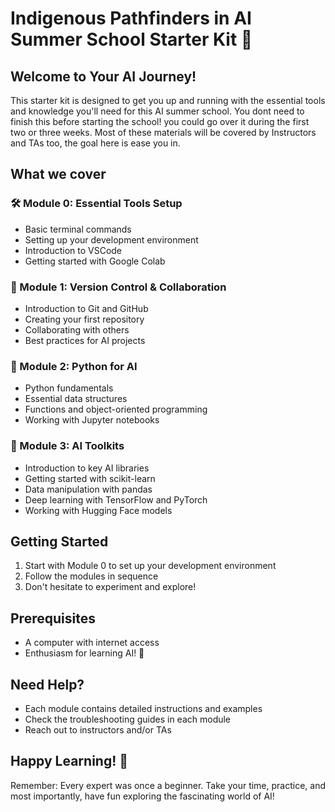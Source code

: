 # Indigenous Pathfinders in AI Summer School Starter Kit 🚀

## Welcome to Your AI Journey!

This starter kit is designed to get you up and running with the essential tools and knowledge you'll need for this AI summer school. You dont need to finish this before starting the school! you could go over it during the first two or three weeks. Most of these materials will be covered by Instructors and TAs too, the goal here is ease you in.

## What we cover

### 🛠️ Module 0: Essential Tools Setup
- Basic terminal commands
- Setting up your development environment
- Introduction to VSCode
- Getting started with Google Colab

### 🔄 Module 1: Version Control & Collaboration
- Introduction to Git and GitHub
- Creating your first repository
- Collaborating with others
- Best practices for AI projects

### 🐍 Module 2: Python for AI
- Python fundamentals
- Essential data structures
- Functions and object-oriented programming
- Working with Jupyter notebooks

### 🤖 Module 3: AI Toolkits
- Introduction to key AI libraries
- Getting started with scikit-learn
- Data manipulation with pandas
- Deep learning with TensorFlow and PyTorch
- Working with Hugging Face models

## Getting Started

1. Start with Module 0 to set up your development environment
2. Follow the modules in sequence
3. Don't hesitate to experiment and explore!

## Prerequisites
- A computer with internet access
- Enthusiasm for learning AI! 🎉

## Need Help?
- Each module contains detailed instructions and examples
- Check the troubleshooting guides in each module
- Reach out to instructors and/or TAs

## Happy Learning! 🌟

Remember: Every expert was once a beginner. Take your time, practice, and most importantly, have fun exploring the fascinating world of AI!